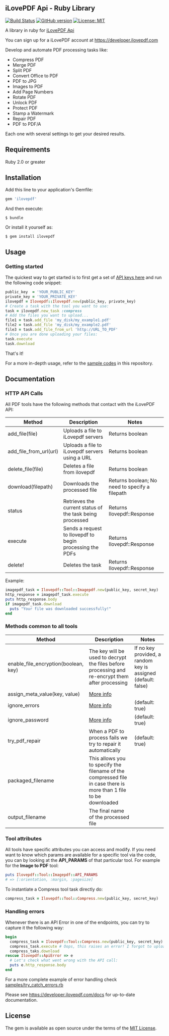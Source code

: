 iLovePDF Api - Ruby Library
--------------------------
[![Build Status](https://travis-ci.org/ilovepdf/ilovepdf-php.svg?branch=master)](https://travis-ci.org/ilovepdf/ilovepdf-php)
[![GitHub version](https://badge.fury.io/gh/ilovepdf%2Filovepdf-ruby.svg)](https://badge.fury.io/gh/ilovepdf%2Filovepdf-ruby)
[![License: MIT](https://img.shields.io/badge/License-MIT-yellow.svg)](https://opensource.org/licenses/MIT)

A library in ruby for [iLovePDF Api](https://developer.ilovepdf.com)

You can sign up for a iLovePDF account at https://developer.ilovepdf.com

Develop and automate PDF processing tasks like: 

* Compress PDF
* Merge PDF
* Split PDF
* Convert Office to PDF
* PDF to JPG
* Images to PDF
* Add Page Numbers
* Rotate PDF
* Unlock PDF
* Protect PDF
* Stamp a Watermark
* Repair PDF
* PDF to PDF/A

Each one with several settings to get your desired results.

## Requirements
Ruby 2.0 or greater

## Installation

Add this line to your application's Gemfile:

```ruby
gem 'ilovepdf'
```

And then execute:

    $ bundle

Or install it yourself as:

    $ gem install ilovepdf

## Usage

### Getting started
The quickest way to get started is to first get a set of [API keys here](https://developer.ilovepdf.com/)
and run the following code snippet:

```ruby
public_key  = 'YOUR_PUBLIC_KEY'
private_key = 'YOUR_PRIVATE_KEY'
ilovepdf = Ilovepdf::Ilovepdf.new(public_key, private_key)
# Create a task with the tool you want to use:
task = ilovepdf.new_task :compress
# Add the files you want to upload...
file1 = task.add_file 'my_disk/my_example1.pdf'
file2 = task.add_file 'my_disk/my_example2.pdf'
file3 = task.add_file_from_url 'http://URL_TO_PDF'
# Once you are done uploading your files:
task.execute
task.download
```
That's it!

For a more in-depth usage, refer to the [sample codes](https://github.com/ilovepdf/ilovepdf-ruby/tree/master/samples) in this repository.

## Documentation
### HTTP API Calls
All PDF tools have the following methods that contact with the iLovePDF API:

| Method                  | Description                                               | Notes                         |
| ------------------------|-----------------------------------------------------------|-------------------------------|
| add_file(file)          | Uploads a file to iLovepdf servers                        | Returns boolean               |
| add_file_from_url(url)  | Uploads a file to iLovepdf servers using a URL            | Returns boolean               |
| delete_file(file)       | Deletes a file from ilovepdf                              | Returns boolean               |
| download(filepath)      | Downloads the processed file                              | Returns boolean; No need to specify a filepath|
| status                  | Retrieves the current status of the task being processed  | Returns Ilovepdf::Response    |
| execute                 | Sends a request to Ilovepdf to begin processing the PDFs  | Returns Ilovepdf::Response    |
| delete!                 | Deletes the task                                          | Returns Ilovepdf::Response    |

Example:
```ruby
imagepdf_task = Ilovepdf::Tool::Imagepdf.new(public_key, secret_key)
http_response = imagepdf_task.execute
puts http_response.body
if imagepdf_task.download
  puts "Your file was downloaded successfully!"
end
```

### Methods common to all tools
| Method                                | Description                                               | Notes                                       |
| --------------------------------------|-----------------------------------------------------------|---------------------------------------------|
| enable_file_encryption(boolean, key)  | The key will be used to decrypt the files before processing and re-encrypt them after processing        | If no key provided, a random key is assigned (default: false) |
| assign_meta_value(key, value)         | [More info](https://developer.ilovepdf.com/docs/api-reference)      |                                   |
| ignore_errors                         | [More info](https://developer.ilovepdf.com/docs/api-reference)      | (default: true)                   |
| ignore_password                       | [More info](https://developer.ilovepdf.com/docs/api-reference)      | (default: true)                   |
| try_pdf_repair                        | When a PDF to process fails we try to repair it automatically       | (default: true)                   |
| packaged_filename                     | This allows you to specify the filename of the compressed file in case there is more than 1 file to be downloaded | |
| output_filename                       | The final name of the processed file                                |                                   |

### Tool attributes

All tools have specific attributes you can access and modify.
If you need want to know which params are available for a specific tool via the code, you can by looking at the **API_PARAMS** of that particular tool.
For example for the **Image to PDF** tool:
```ruby
puts Ilovepdf::Tool::Imagepdf::API_PARAMS
# => [:orientation, :margin, :pagesize]
```

To instantiate a Compress tool task directly do:
```ruby
compress_task = Ilovepdf::Tool::Compress.new(public_key, secret_key)
```

### Handling errors

Whenever there is an API Error in one of the endpoints, you can try to capture it the following way:

```ruby
begin
  compress_task = Ilovepdf::Tool::Compress.new(public_key, secret_key)
  compress_task.execute # Oops, this raises an error! I forgot to upload a file!
  compress_taks.download
rescue Ilovepdf::ApiError => e
  # Let's check what went wrong with the API call:
  puts e.http_response.body
end
```

For a more complete example of error handling check [samples/try_catch_errors.rb](https://github.com/ilovepdf/ilovepdf-ruby/blob/master/samples/try_catch_errors.rb)

Please see https://developer.ilovepdf.com/docs for up-to-date documentation.

## License

The gem is available as open source under the terms of the [MIT License](http://opensource.org/licenses/MIT).
